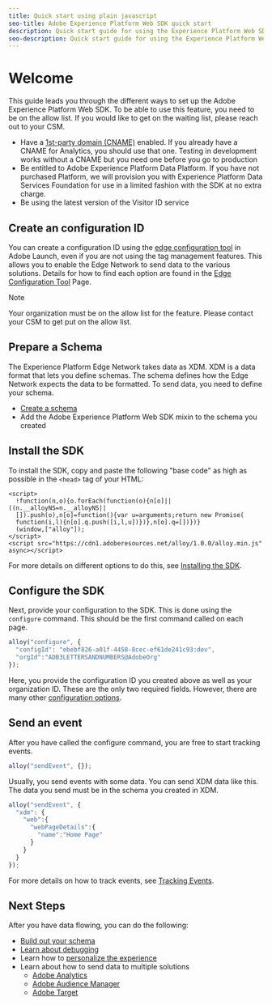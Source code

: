 ```yaml
---
title: Quick start using plain javascript
seo-title: Adobe Experience Platform Web SDK quick start 
description: Quick start guide for using the Experience Platform Web SDK to collect data
seo-description: Quick start guide for using the Experience Platform Web SDK  to collect data
---
```


# Welcome

This guide leads you through the different ways to set up the Adobe Experience Platform Web SDK. To be able to use this feature, you need to be on the allow list. If you would like to get on the waiting list, please reach out to your CSM.

- Have a [1st-party domain (CNAME)](https://docs.adobe.com/content/help/en/core-services/interface/ec-cookies/cookies-first-party.html) enabled. If you already have a CNAME for Analytics, you should use that one. Testing in development works without a CNAME but you need one before you go to production
- Be entitled to Adobe Experience Platform Data Platform.  If you have not purchased Platform, we will provision you with Experience Platform Data Services Foundation for use in a limited fashion with the SDK at no extra charge.
- Be using the latest version of the Visitor ID service

## Create an configuration ID

You can create a configuration ID using the [edge configuration tool](../fundamentals/edge-configuration.md) in Adobe Launch, even if you are not using the tag management features. This allows you to enable the Edge Network to send data to the various solutions. Details for how to find each option are found in the [Edge Configuration Tool](../fundamentals/edge-configuration.md) Page.

>[!NOTE]
>
>Your organization must be on the allow list for the feature. Please contact your CSM to get put on the allow list.

## Prepare a Schema

The Experience Platform Edge Network takes data as XDM. XDM is a data format that lets you define schemas. The schema defines how the Edge Network expects the data to be formatted. To send data, you need to define your schema.

- [Create a schema](../../xdm/tutorials/create-schema-ui.md)
- Add the Adobe Experience Platform Web SDK mixin to the schema you created

## Install the SDK

To install the SDK, copy and paste the following "base code" as high as possible in the `<head>` tag of your HTML:

```markup
<script>
  !function(n,o){o.forEach(function(o){n[o]||((n.__alloyNS=n.__alloyNS||
  []).push(o),n[o]=function(){var u=arguments;return new Promise(
  function(i,l){n[o].q.push([i,l,u])})},n[o].q=[])})}
  (window,["alloy"]);
</script>
<script src="https://cdn1.adoberesources.net/alloy/1.0.0/alloy.min.js" async></script>
```

For more details on different options to do this, see [Installing the SDK](../fundamentals/installing-the-sdk.md).

## Configure the SDK

Next, provide your configuration to the SDK. This is done using the `configure` command. This should be the first command called on each page.

```javascript
alloy("configure", {
  "configId": "ebebf826-a01f-4458-8cec-ef61de241c93:dev",
  "orgId":"ADB3LETTERSANDNUMBERS@AdobeOrg"
});
```

Here, you provide the configuration ID you created above as well as your organization ID. These are the only two required fields. However, there are many other [configuration options](../fundamentals/configuring-the-sdk.md).

## Send an event

After you have called the configure command, you are free to start tracking events.

```javascript
alloy("sendEvent", {});
```

Usually, you send events with some data. You can send XDM data like this. The data you send must be in the schema you created in XDM. 

```javascript
alloy("sendEvent", {
  "xdm": {
    "web":{
      "webPageDetails":{
        "name":"Home Page"
      }
    }
  }
});
```

For more details on how to track events, see [Tracking Events](../fundamentals/tracking-events.md).

## Next Steps

After you have data flowing, you can do the following:

- [Build out your schema](https://docs.adobe.com/content/help/en/experience-platform/xdm/schema/composition.html)
- [Learn about debugging](../fundamentals/debugging.md)
- Learn how to [personalize the experience](../fundamentals/rendering-personalization-content.md)
- Learn about how to send data to multiple solutions
  - [Adobe Analytics](../solution-specific/analytics/analytics-overview.md)
  - [Adobe Audience Manager](../solution-specific/audience-manager/audience-manager-overview.md)
  - [Adobe Target](../solution-specific/target/target-overview.md)

